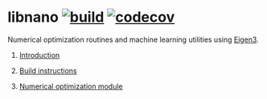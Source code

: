 # libnano [![build](https://travis-ci.org/accosmin/libnano.svg?branch=master)](https://travis-ci.org/accosmin/libnano) [![codecov](https://codecov.io/gh/accosmin/libnano/branch/master/graph/badge.svg)](https://codecov.io/gh/accosmin/libnano)


Numerical optimization routines and machine learning utilities using [Eigen3](https://eigen.tuxfamily.org).

1. [Introduction](docs/intro.md)

1. [Build instructions](docs/build.md)

1. [Numerical optimization module](docs/solver.md)
